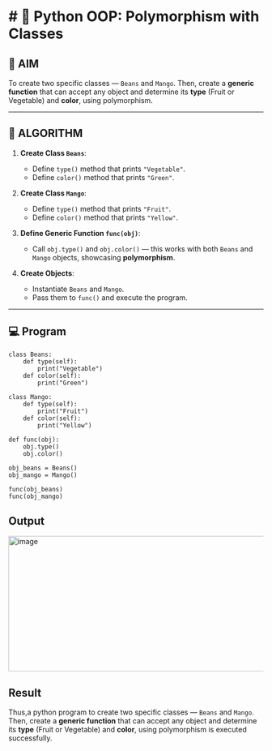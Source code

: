 # # 🐍 Python OOP: Polymorphism with Classes

## 🎯 AIM

To create two specific classes — `Beans` and `Mango`. Then, create a **generic function** that can accept any object and determine its **type** (Fruit or Vegetable) and **color**, using polymorphism.

---

## 🧠 ALGORITHM

1. **Create Class `Beans`**:
   - Define `type()` method that prints `"Vegetable"`.
   - Define `color()` method that prints `"Green"`.

2. **Create Class `Mango`**:
   - Define `type()` method that prints `"Fruit"`.
   - Define `color()` method that prints `"Yellow"`.

3. **Define Generic Function `func(obj)`**:
   - Call `obj.type()` and `obj.color()` — this works with both `Beans` and `Mango` objects, showcasing **polymorphism**.

4. **Create Objects**:
   - Instantiate `Beans` and `Mango`.
   - Pass them to `func()` and execute the program.

---

## 💻 Program
```
class Beans:
    def type(self):
        print("Vegetable")
    def color(self):
        print("Green")

class Mango:
    def type(self):
        print("Fruit")
    def color(self):
        print("Yellow")

def func(obj):
    obj.type()
    obj.color()

obj_beans = Beans()
obj_mango = Mango()

func(obj_beans)
func(obj_mango)
```
## Output
<img width="550" height="267" alt="image" src="https://github.com/user-attachments/assets/f5e698a8-549d-4e9e-9afb-de776a4902ba" />

## Result
Thus,a python program to create two specific classes — `Beans` and `Mango`. Then, create a **generic function** that can accept any object and determine its **type** (Fruit or Vegetable) and **color**, using polymorphism is executed successfully.

